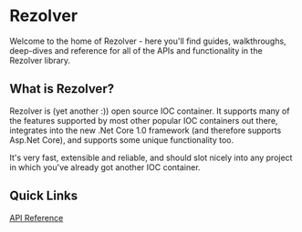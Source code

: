 # Rezolver

Welcome to the home of Rezolver - here you'll find guides, walkthroughs, deep-dives and 
reference for all of the APIs and functionality in the Rezolver library.

## What is Rezolver?

Rezolver is (yet another :)) open source IOC container.  It supports many of the features supported by most
other popular IOC containers out there, integrates into the new .Net Core 1.0 framework (and therefore supports
Asp.Net Core), and supports some unique functionality too.

It's very fast, extensible and reliable, and should slot nicely into any project in which you've already got
another IOC container.

## Quick Links

[API Reference](rezolver-api/)
